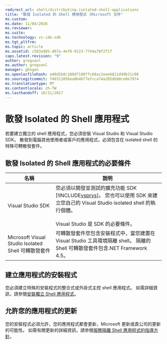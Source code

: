 ```yaml
---
redirect_url: shell/distributing-isolated-shell-applications
title: "散發 Isolated 的 Shell 應用程式 |Microsoft 文件"
ms.custom: 
ms.date: 11/04/2016
ms.reviewer: 
ms.suite: 
ms.technology: vs-ide-sdk
ms.tgt_pltfrm: 
ms.topic: article
ms.assetid: c503a985-d67a-4ef8-9123-7744a78f2f17
caps.latest.revision: "9"
author: gregvanl
ms.author: gregvanl
manager: ghogen
ms.openlocfilehash: a40d2b8c108d7180ffc68ac2eee6811d49b21c08
ms.sourcegitcommit: f40311056ea0b4677efcca74a285dbb0ce0e7974
ms.translationtype: MT
ms.contentlocale: zh-TW
ms.lasthandoff: 10/31/2017
---
```

# <a name="distributing-isolated-shell-applications"></a>散發 Isolated 的 Shell 應用程式
若要建立獨立的 shell 應用程式，您必須安裝 Visual Studio 和 Visual Studio SDK。 散發到電腦其他使用者或客戶的應用程式，必須包含在 isolated shell 的特殊可轉散發套件。  
  
## <a name="prerequisites-for-distributing-isolated-shell-applications"></a>散發 Isolated 的 Shell 應用程式的必要條件  
  
|名稱|說明|  
|----------|-----------------|  
|Visual Studio SDK|您必須以開發並測試的擴充功能 SDK [!INCLUDE[vsprvs](../code-quality/includes/vsprvs_md.md)]。 您也可以使用 SDK 來建立您自己的 Visual Studio isolated shell 的執行個體。<br /><br /> Visual Studio 是 SDK 的必要條件。|  
|Microsoft Visual Studio Isolated Shell 可轉散發套件|可轉散發套件您包含安裝程式中，當您建置在 Visual Studio 工具環境隔離 shell。 隔離的 Shell 可轉散發套件包含.NET Framework 4.5。|  
  
## <a name="creating-an-installation-program-for-the-application"></a>建立應用程式的安裝程式  
 您必須建立特殊的安裝程式的整合式或外掛式主控 shell 應用程式。 如需詳細資訊，請參閱[安裝獨立 Shell 應用程式](../extensibility/installing-an-isolated-shell-application.md)。  
  
## <a name="allowing-for-updates-to-your-application"></a>允許您的應用程式的更新  
 您的安裝程式必須允許，您的應用程式都會更新，Microsoft 更新或貴公司的更新的可能性。 如需有關更新的詳細資訊，請參閱[服務隔離 Shell 應用程式的指導方針](../extensibility/servicing-guidelines-for-isolated-shell-applications.md)。